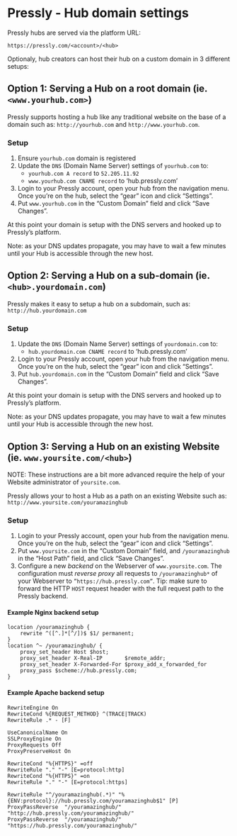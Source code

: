 # Pressly - Hub domain settings

Pressly hubs are served via the platform URL:

`https://pressly.com/<account>/<hub>`

Optionaly, hub creators can host their hub on a custom domain in 3 different setups:

## Option 1: Serving a Hub on a root domain (ie. `<www.yourhub.com>`)

Pressly supports hosting a hub like any traditional website on the base of a domain such as: `http://yourhub.com` and `http://www.yourhub.com`.

### Setup

1. Ensure `yourhub.com` domain is registered
2. Update the `DNS` (Domain Name Server) settings of `yourhub.com` to:
	- `yourhub.com A record` to `52.205.11.92`
	- `www.yourhub.com CNAME record` to ‘hub.pressly.com’
3. Login to your Pressly account, open your hub from the navigation menu. Once you’re on the hub, select the “gear” icon and click “Settings”.
4. Put `www.yourhub.com` in the “Custom Domain” field and click “Save Changes”.

At this point your domain is setup with the DNS servers and hooked up to Pressly’s platform.

Note: as your DNS updates propagate, you may have to wait a few minutes until your Hub is accessible through the new host.

## Option 2: Serving a Hub on a sub-domain (ie. `<hub>.yourdomain.com`)

Pressly makes it easy to setup a hub on a subdomain, such as: `http://hub.yourdomain.com`

### Setup

1. Update the `DNS` (Domain Name Server) settings of `yourdomain.com` to:
	- `hub.yourdomain.com CNAME record` to ‘hub.pressly.com’
2. Login to your Pressly account, open your hub from the navigation menu. Once you’re on the hub, select the “gear” icon and click “Settings”.
3. Put `hub.yourdomain.com` in the “Custom Domain” field and click “Save Changes”.

At this point your domain is setup with the DNS servers and hooked up to Pressly’s platform.

Note: as your DNS updates propagate, you may have to wait a few minutes until your Hub is accessible through the new host.

## Option 3: Serving a Hub on an existing Website (ie. `www.yoursite.com/<hub>`)

NOTE: These instructions are a bit more advanced require the help of your Website administrator of `yoursite.com`.

Pressly allows your to host a Hub as a path on an existing Website such as: `http://www.yoursite.com/youramazinghub`

### Setup

1. Login to your Pressly account, open your hub from the navigation menu. Once you’re on the hub, select the “gear” icon and click “Settings”.
2. Put `www.yoursite.com` in the “Custom Domain” field, and `/youramazinghub` in the “Host Path” field,  and click “Save Changes”.
3. Configure a new *backend* on the Webserver of `www.yoursite.com`. The configuration must *reverse proxy* all requests to `/youramazinghub*` of your Webserver to `”https://hub.pressly.com”`. Tip: make sure to forward the HTTP `HOST` request header with the full request path to the Pressly backend.

#### Example Nginx backend setup

```
location /youramazinghub {
    rewrite ^([^.]*[^/])$ $1/ permanent;
}
location ^~ /youramazinghub/ {
    proxy_set_header Host $host;
    proxy_set_header X-Real-IP       $remote_addr;
    proxy_set_header X-Forwarded-For $proxy_add_x_forwarded_for
    proxy_pass $scheme://hub.pressly.com;
}
```

#### Example Apache backend setup

```
RewriteEngine On
RewriteCond %{REQUEST_METHOD} ^(TRACE|TRACK)
RewriteRule .* - [F]

UseCanonicalName On
SSLProxyEngine On
ProxyRequests Off
ProxyPreserveHost On

RewriteCond "%{HTTPS}" =off
RewriteRule "." "-" [E=protocol:http]
RewriteCond "%{HTTPS}" =on
RewriteRule "." "-" [E=protocol:https]

RewriteRule "^/youramazinghub(.*)" "%{ENV:protocol}://hub.pressly.com/youramazinghub$1" [P]
ProxyPassReverse  "/youramazinghub/" "http://hub.pressly.com/youramazinghub/"
ProxyPassReverse  "/youramazinghub/" "https://hub.pressly.com/youramazinghub/"
```
